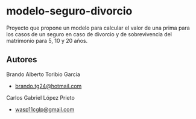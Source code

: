 # modelo-seguro-divorcio
Proyecto que propone un modelo para calcular el valor de una prima para los casos de un seguro en caso de divorcio y de sobrevivencia del matrimonio para 5, 10 y 20 años.
## Autores
Brando Alberto Toribio García 
- brando.tg24@hotmail.com

Carlos Gabriel López Prieto
- wasp11cglp@gmail.com
